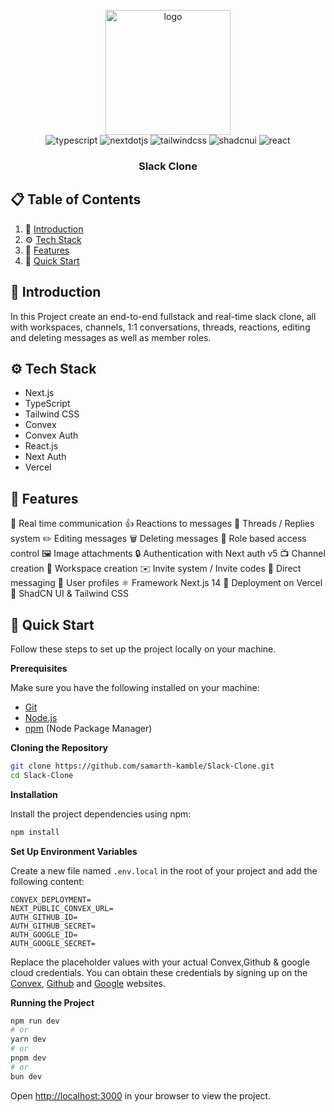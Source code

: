 <div align="center">
  <br />
    <a href="https://github.com/samarth-kamble" target="_blank">
       <img src="https://ubwp.buffalo.edu/happe/wp-content/uploads/sites/92/2019/12/slack_logo.png" alt="logo" width="200" height="auto" />
    </a>
  <br />

  <div>
    <img src="https://img.shields.io/badge/-Typescript-black?style=for-the-badge&logoColor=white&logo=typescript&color=3178C6" alt="typescript" />
    <img src="https://img.shields.io/badge/-Next_._JS-black?style=for-the-badge&logoColor=white&logo=nextdotjs&color=000000" alt="nextdotjs" />
    <img src="https://img.shields.io/badge/-Tailwind_CSS-black?style=for-the-badge&logoColor=white&logo=tailwindcss&color=06B6D4" alt="tailwindcss" />
    <img src="https://img.shields.io/badge/-ShadCN_UI-black?style=for-the-badge&logoColor=white&logo=shadcnui&color=000000" alt="shadcnui" />
    <img src="https://img.shields.io/badge/-React-black?style=for-the-badge&logoColor=%2361DAFB&logo=react&color=20232a" alt="react" />
  </div>

<h3 align="center">Slack Clone</h3>
</div>

## 📋 <a name="table">Table of Contents</a>

1. 🤖 [Introduction](#introduction)
2. ⚙️ [Tech Stack](#tech-stack)
3. 🔋 [Features](#features)
4. 🤸 [Quick Start](#quick-start)


## <a name="introduction">🤖 Introduction</a>
In this Project create an end-to-end fullstack and real-time slack clone, all with workspaces, channels, 1:1 conversations, threads, reactions, editing and deleting messages as well as member roles.

## <a name="tech-stack">⚙️ Tech Stack</a>
- Next.js
- TypeScript
- Tailwind CSS
- Convex
- Convex Auth
- React.js
- Next Auth
- Vercel

## <a name="features">🔋 Features</a>
📡 Real time communication
👍 Reactions to messages
🧵 Threads / Replies system
✏️ Editing messages
🗑️ Deleting messages
🔐 Role based access control
🖼️ Image attachments
🔒 Authentication with Next auth v5
📺 Channel creation
🏢 Workspace creation
✉️ Invite system / Invite codes
💬 Direct messaging
👥 User profiles
⚛️ Framework Next.js 14
🚀 Deployment on Vercel
🎨 ShadCN UI & Tailwind CSS

## <a name="quick-start">🤸 Quick Start</a>

Follow these steps to set up the project locally on your machine.

**Prerequisites**

Make sure you have the following installed on your machine:

- [Git](https://git-scm.com/)
- [Node.js](https://nodejs.org/en)
- [npm](https://www.npmjs.com/) (Node Package Manager)

**Cloning the Repository**

```bash
git clone https://github.com/samarth-kamble/Slack-Clone.git
cd Slack-Clone
```
**Installation**

Install the project dependencies using npm:

```bash
npm install
```

**Set Up Environment Variables**

Create a new file named `.env.local` in the root of your project and add the following content:

```env.local
CONVEX_DEPLOYMENT=
NEXT_PUBLIC_CONVEX_URL=
AUTH_GITHUB_ID=
AUTH_GITHUB_SECRET=
AUTH_GOOGLE_ID=
AUTH_GOOGLE_SECRET=
```
Replace the placeholder values with your actual Convex,Github & google cloud credentials. You can obtain these credentials by signing up on the [Convex](https://www.convex.dev/), [Github](https://www.github.com) and [Google](https://console.cloud.google.com) websites.

**Running the Project**
```bash
npm run dev
# or
yarn dev
# or
pnpm dev
# or
bun dev
```
Open [http://localhost:3000](http://localhost:3000) in your browser to view the project.
